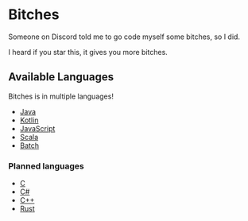 # Bitches
Someone on Discord told me to go code myself some bitches, so I did.

I heard if you star this, it gives you more bitches.

## Available Languages

Bitches is in multiple languages!

- [Java](https://github.com/Noxiuam/Bitches/tree/java)
- [Kotlin](https://github.com/Noxiuam/Bitches/tree/kotlin)
- [JavaScript](https://github.com/Noxiuam/Bitches/tree/javascript)
- [Scala](https://github.com/Noxiuam/Bitches/tree/scala)
- [Batch](https://github.com/Noxiuam/Bitches/tree/batch)

### Planned languages

- [C](https://github.com/Noxiuam/Bitches/tree/c)
- [C#](https://github.com/Noxiuam/Bitches/tree/c#)
- [C++](https://github.com/Noxiuam/Bitches/tree/c++)
- [Rust](https://github.com/Noxiuam/Bitches/tree/rust)